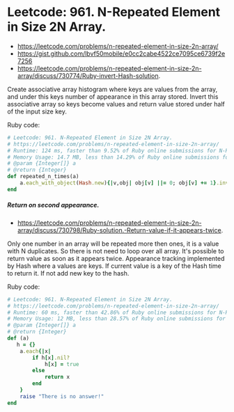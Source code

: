 # Leetcode: 961. N-Repeated Element in Size 2N Array.

- https://leetcode.com/problems/n-repeated-element-in-size-2n-array/
- https://gist.github.com/lbvf50mobile/e0cc2cabe4522ce7095ce6739f2e7256
- https://leetcode.com/problems/n-repeated-element-in-size-2n-array/discuss/730774/Ruby-invert-Hash-solution.

Create associative array histogram where keys are values from the array, and under this keys number of appearance in this array stored. Invert this associative array so keys become values and return value stored under half of the input size key.

Ruby code:
```Ruby
# Leetcode: 961. N-Repeated Element in Size 2N Array.
# https://leetcode.com/problems/n-repeated-element-in-size-2n-array/
# Runtime: 124 ms, faster than 9.52% of Ruby online submissions for N-Repeated Element in Size 2N Array.
# Memory Usage: 14.7 MB, less than 14.29% of Ruby online submissions for N-Repeated Element in Size 2N Array.
# @param {Integer[]} a
# @return {Integer}
def repeated_n_times(a)
    a.each_with_object(Hash.new){|v,obj| obj[v] ||= 0; obj[v] += 1}.invert[a.size/2]
end
```

##### Return on second appearance.

- https://leetcode.com/problems/n-repeated-element-in-size-2n-array/discuss/730798/Ruby-solution.-Return-value-if-it-appears-twice.

Only one number in an array will be repeated more then ones, it is a value with N duplicates. So there is not need to loop over all array. It's possible to return value as soon as it appears twice. Appearance tracking implemented by Hash where a values are keys. If current value is a key of the Hash time to return it. If not add new key to the hash.

Ruby code:
```Ruby
# Leetcode: 961. N-Repeated Element in Size 2N Array.
# https://leetcode.com/problems/n-repeated-element-in-size-2n-array/
# Runtime: 60 ms, faster than 42.86% of Ruby online submissions for N-Repeated Element in Size 2N Array.
# Memory Usage: 12 MB, less than 28.57% of Ruby online submissions for N-Repeated Element in Size 2N Array.
# @param {Integer[]} a
# @return {Integer}
def (a)
   h = {}
    a.each{|x|
        if h[x].nil?
            h[x] = true
        else
            return x
        end
    }
    raise "There is no answer!"
end
```